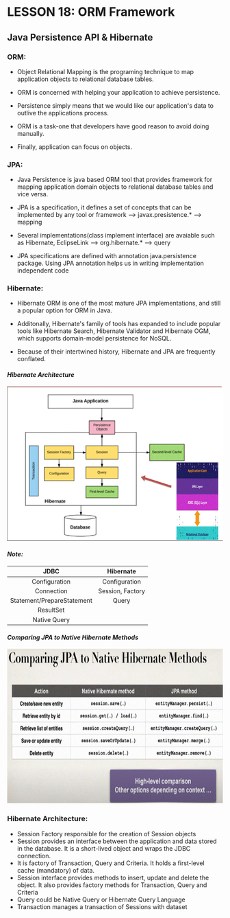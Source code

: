 # **LESSON 18: ORM Framework**
## **Java Persistence API & Hibernate**

### **ORM:**
*   Object Relational Mapping is the programing technique to map application
	objects to relational database tables.

*	ORM is concerned with helping your application to achieve persistence.  

*    Persistence simply means that we would like our application's data to outlive the
    applications process.

*	ORM is a task-one that developers have good reason to avoid doing manually.

*	Finally, application can focus on objects.


### **JPA:** 
*	Java Persistence is java based ORM tool that provides framework for mapping
	application domain objects to relational database tables and vice versa.

*	JPA is a specification, it defines a set of concepts that can be implemented by any tool
	or framework --> javax.presistence.* --> mapping

*	Several implementations(class implement interface) are avaiable such as Hibernate, EclipseLink
	--> org.hibernate.* --> query

*    JPA specifications are defined with annotation java.persistence package. Using JPA annotation helps us in writing implementation independent code

### **Hibernate:**
*    Hibernate ORM is one of the most mature JPA implementations, and still a popular
	option for ORM in Java.

*	Additonally, Hibernate's family of tools has expanded to include popular tools like	Hibernate Search, Hibernate Validator and Hibernate OGM, which supports domain-model persistence for NoSQL.

*	Because of their intertwined history, Hibernate and JPA are frequently conflated.

#### ***Hibernate Architecture***

<img src="image\Hibernate Architecture.gif" width="700" height="360">

#### ***Note:***
| JDBC | Hibernate |
| :-: | :-: |
| Configuration | Configuration |
| Connection | Session, Factory |
| Statement/PrepareStatement | Query |
| ResultSet | | 
| Native Query | | 



#### ***Comparing JPA to Native Hibernate Methods***

<img src="image\Comparing JPA to Native Hibernate Methods.gif" width="700" height="360">

### **Hibernate Architecture:**

*   Session Factory responsible for the creation of Session objects
*   Session provides an interface between the application and data stored in the
database. It is a short-lived object and wraps the JDBC connection.
*   It is factory of Transaction, Query and Criteria. It holds a first-level cache (mandatory)
of data.
*   Session interface provides methods to insert, update and delete the object. It also
provides factory methods for Transaction, Query and Criteria
*   Query could be Native Query or Hibernate Query Language
*   Transaction manages a transaction of Sessions with dataset








